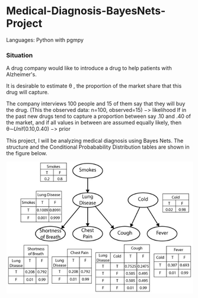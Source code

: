 # Medical-Diagnosis-BayesNets-Project
Languages: Python with pgmpy

### Situation
A drug company would like to introduce a drug to help patients with Alzheimer's. 

It is desirable to estimate  θ , the proportion of the market share that this drug will capture.

The company interviews 100 people and 15 of them say that they will buy the drug. (This the observed data: n=100, observed=15)  −>  likelihood
If in the past new drugs tend to capture a proportion between say .10 and .40 of the market, and if all values in between are assumed equally likely, then  θ∼𝑈𝑛𝑖𝑓(0.10,0.40)   −>  prior

This project, I will be analyzing medical diagnosis using Bayes Nets. The structure and the Conditional Probabability Distribution tables are shown in the figure below.

![](https://github.com/iamnatapong55/Medical-Diagnosis-BayesNets-Project/blob/main/Med-diag-bnet.jpg)


